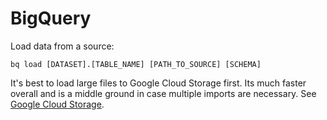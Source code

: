 BigQuery
========

Load data from a source:

  `bq load [DATASET].[TABLE_NAME] [PATH_TO_SOURCE] [SCHEMA]`

It's best to load large files to Google Cloud Storage first.
Its much faster overall and is a middle ground in case multiple imports are necessary.
See [Google Cloud Storage](https://github.com/hparra/hgpa/wiki/google-cloud-storage).
